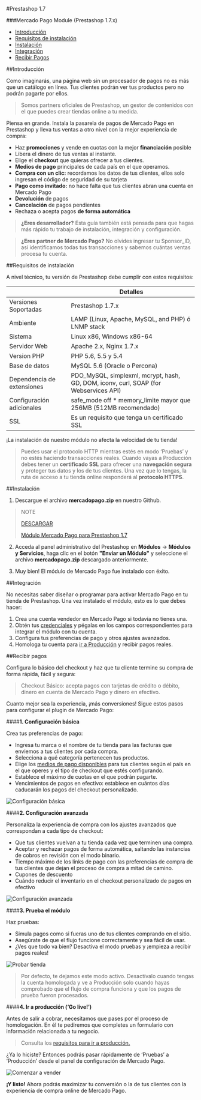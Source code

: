 #Prestashop 1.7


###Mercado Pago Module (Prestashop 1.7.x)

* [Introducción](#bookmark_introducción)
* [Requisitos de instalación](#bookmark_requisitos_de_instalación)
* [Instalación](#bookmark_instalación)
* [Integración](#bookmark_integración)
* [Recibir Pagos](#bookmark_recibir_pagos)

##Introducción

Como imaginarás, una página web sin un procesador de pagos no es más que un catálogo en línea. Tus clientes podrán ver tus productos pero no podrán pagarte por ellos. 

> Somos partners oficiales de Prestashop, un gestor de contenidos con el que puedes crear tiendas online a tu medida.

Piensa en grande. Instala la pasarela de pagos de Mercado Pago en Prestashop y lleva tus ventas a otro nivel con la mejor experiencia de compra:

* Haz **promociones** y vende en cuotas con la mejor **financiación** posible
* Libera el dinero de tus ventas al instante.
* Elige el **checkout** que quieras ofrecer a tus clientes.
* **Medios de pago** principales de cada país en el que operamos.
* **Compra con un clic:** recordamos los datos de tus clientes, ellos solo ingresan el código de seguridad de su tarjeta
* **Pago como invitado:** no hace falta que tus clientes abran una cuenta en Mercado Pago
* **Devolución** de pagos 
* **Cancelación** de pagos pendientes
* Rechaza o acepta pagos **de forma automática**

> **¿Eres desarrollador?** Esta guía también está pensada para que hagas más rápido tu trabajo de instalación, integración y configuración.

> **¿Eres partner de Mercado Pago?** No olvides ingresar tu Sponsor_ID, así identificamos todas tus transacciones y sabemos cuántas ventas procesa tu cuenta. 

##Requisitos de instalación

A nivel técnico, tu versión de Prestashop debe cumplir con estos requisitos: 

|                            | Detalles                                                                                       |
|----------------------------|------------------------------------------------------------------------------------------------|
| Versiones Soportadas       | Prestashop 1.7.x                                                                               |
| Ambiente                   | LAMP (Linux, Apache, MySQL, and PHP) ó LNMP stack                                              |
| Sistema                     | Linux x86, Windows x86-64                                                                     |
| Servidor Web               | Apache 2.x,  Nginx 1.7.x                                                                       |
| Version PHP                | PHP 5.6, 5.5 y 5.4                                                                             |
| Base de datos              | MySQL 5.6 (Oracle o Percona)                                                                   |
| Dependencia de extensiones | PDO_MySQL, simplexml, mcrypt, hash, GD, DOM, iconv, curl, SOAP (for Webservices API)           |
| Configuración adicionales  | safe_mode off * memory_limite mayor que 256MB (512MB recomendado)                              |
| SSL                        | Es un requisito que tenga un certificado SSL                                                   |

¡La instalación de nuestro módulo no afecta la velocidad de tu tienda! 

> Puedes usar el protocolo HTTP mientras estés en modo ‘Pruebas’ y no estés haciendo transacciones reales. Cuando vayas a Producción debes tener un **certificado SSL** para ofrecer una **navegación segura** y proteger tus datos y los de tus clientes. Una vez que lo tengas, la ruta de acceso a tu tienda online responderá al **protocolo HTTPS**.

##Instalación

1) Descargue el archivo **mercadopago.zip** en nuestro Github.

> NOTE
>
> [DESCARGAR](https://github.com/mercadopago/cart-prestashop-6/blob/master/mercadopago.zip)
>
> [Módulo Mercado Pago para Prestashop 1.7](https://github.com/mercadopago/cart-prestashop-6/blob/master/mercadopago.zip)

2) Acceda al panel administrativo del Prestashop en **Módulos** -> **Módulos y Servicios**, haga clic en el botón **"Enviar un Módulo"** y seleccione el archivo **mercadopago.zip** descargado anteriormente.

3) Muy bien! El módulo de Mercado Pago fue instalado con éxito.

##Integración

No necesitas saber diseñar o programar para activar Mercado Pago en tu tienda de Prestashop. Una vez instalado el módulo, esto es lo que debes hacer:

1. Crea una cuenta vendedor en Mercado Pago si todavía no tienes una.
2. Obtén tus [credenciales](https://www.mercadopago.com.ar/developers/es/guides/localization/credentials) y pégalas en los campos correspondientes para integrar el módulo con tu cuenta.
3. Configura tus preferencias de pago y otros ajustes avanzados.
4. Homologa tu cuenta para [ir a Producción](https://www.mercadopago.com.ar/developers/es/guides/payments/api/goto-production/) y recibir pagos reales.

##Recibir pagos

Configura lo básico del checkout y haz que tu cliente termine su compra de forma rápida, fácil y segura:

> Checkout Básico: acepta pagos con tarjetas de crédito o débito, dinero en cuenta de Mercado Pago y dinero en efectivo.

Cuanto mejor sea la experiencia, ¡más conversiones! Sigue estos pasos para configurar el plugin de Mercado Pago:

####**1. Configuración básica**

Crea tus preferencias de pago:

- Ingresa tu marca o el nombre de tu tienda para las facturas que enviemos a tus clientes por cada compra.
- Selecciona a qué categoría pertenecen tus productos.
- Elige los [medios de pago disponibles](https://www.mercadopago.com.ar/developers/es/guides/localization/payment-methods/) para tus clientes según el país en el que operes y el tipo de checkout que estés configurando. 
- Establece el máximo de cuotas en el que podrán pagarte.
- Vencimientos de pagos en efectivo: establece en cuántos días caducarán los pagos del checkout personalizado.  

![Configuración básica](/images/prestashop/es_basico.png)

####**2. Configuración avanzada**

Personaliza la experiencia de compra con los ajustes avanzados que correspondan a cada tipo de checkout:

- Que tus clientes vuelvan a tu tienda cada vez que terminen una compra.
- Aceptar y rechazar pagos de forma automática, saltando las instancias de cobros en revisión con el modo binario.
- Tiempo máximo de los links de pago con las preferencias de compra de tus clientes que dejan el proceso de compra a mitad de camino.
- Cupones de descuento
- Cuándo reducir el inventario en el checkout personalizado de pagos en efectivo

![Configuración avanzada](/images/prestashop/es_avanzado.png)

####**3. Prueba el módulo**

Haz pruebas:

- Simula pagos como si fueras uno de tus clientes comprando en el sitio.
- Asegúrate de que el flujo funcione correctamente y sea fácil de usar. 
- ¿Ves que todo va bien? Desactiva el modo pruebas y ¡empieza a recibir pagos reales! 

![Probar tienda](/images/prestashop/es_testear.png)

> Por defecto, te dejamos este modo activo. Desactívalo cuando tengas la cuenta homologada y ve a Producción solo cuando hayas comprobado que el flujo de compra funciona y que los pagos de prueba fueron procesados. 

####**4. Ir a producción (‘Go live!’)**

Antes de salir a cobrar, necesitamos que pases por el proceso de homologación. En él te pediremos que completes un formulario con información relacionada a tu negocio. 

> Consulta los [requisitos para ir a producción.](https://www.mercadopago.com.ar/developers/es/guides/payments/api/goto-production/)

¿Ya lo hiciste? Entonces podrás pasar rápidamente de ‘Pruebas’ a ‘Producción’ desde el panel de configuración de Mercado Pago. 

![Comenzar a vender](/images/prestashop/es_vender.png)

**¡Y listo!** Ahora podrás maximizar tu conversión o la de tus clientes con la experiencia de compra online de Mercado Pago. 